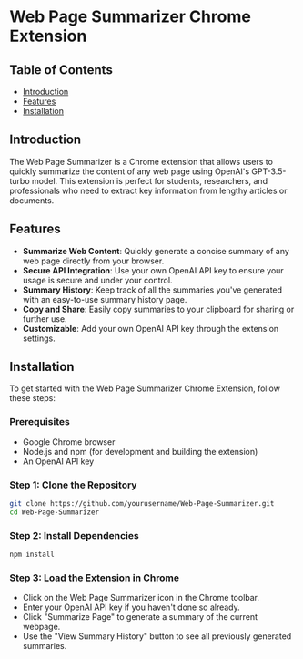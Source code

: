 # Web Page Summarizer Chrome Extension

## Table of Contents
- [Introduction](#introduction)
- [Features](#features)
- [Installation](#installation)

## Introduction

The Web Page Summarizer is a Chrome extension that allows users to quickly summarize the content of any web page using OpenAI's GPT-3.5-turbo model. This extension is perfect for students, researchers, and professionals who need to extract key information from lengthy articles or documents.

## Features

- **Summarize Web Content**: Quickly generate a concise summary of any web page directly from your browser.
- **Secure API Integration**: Use your own OpenAI API key to ensure your usage is secure and under your control.
- **Summary History**: Keep track of all the summaries you've generated with an easy-to-use summary history page.
- **Copy and Share**: Easily copy summaries to your clipboard for sharing or further use.
- **Customizable**: Add your own OpenAI API key through the extension settings.

## Installation

To get started with the Web Page Summarizer Chrome Extension, follow these steps:

### Prerequisites

- Google Chrome browser
- Node.js and npm (for development and building the extension)
- An OpenAI API key

### Step 1: Clone the Repository

```bash
git clone https://github.com/yourusername/Web-Page-Summarizer.git
cd Web-Page-Summarizer
```

### Step 2: Install Dependencies

```bash
npm install
```

### Step 3: Load the Extension in Chrome
- Click on the Web Page Summarizer icon in the Chrome toolbar.
- Enter your OpenAI API key if you haven't done so already.
- Click "Summarize Page" to generate a summary of the current webpage.
- Use the "View Summary History" button to see all previously generated summaries.
